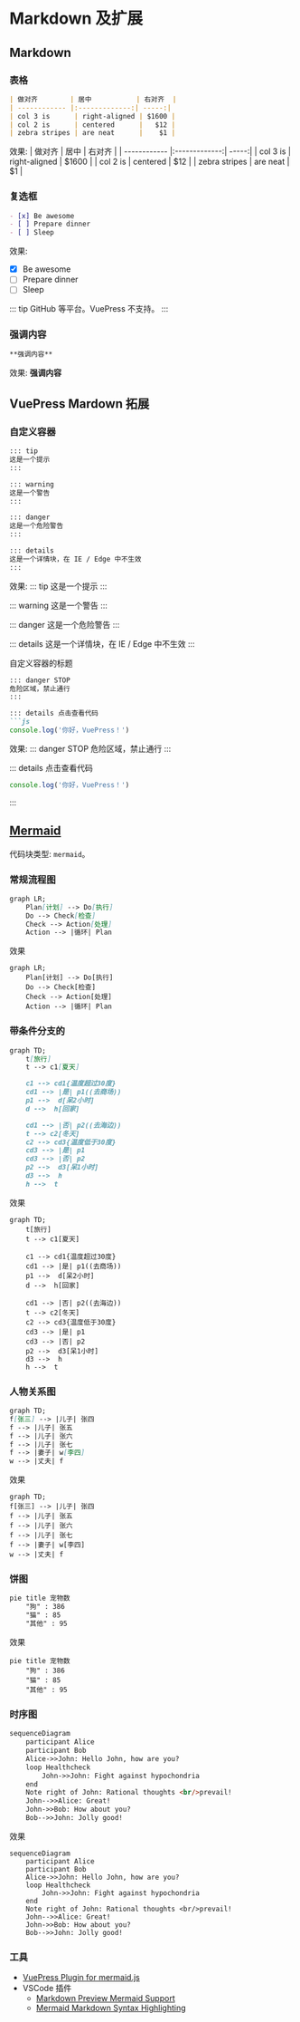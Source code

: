 # Markdown 及扩展

## Markdown

### 表格

```markdown
| 做对齐        | 居中           | 右对齐  |
| ------------ |:-------------:| -----:|
| col 3 is      | right-aligned | $1600 |
| col 2 is      | centered      |   $12 |
| zebra stripes | are neat      |    $1 |
```

效果:
| 做对齐        | 居中           | 右对齐  |
| ------------ |:-------------:| -----:|
| col 3 is      | right-aligned | $1600 |
| col 2 is      | centered      |   $12 |
| zebra stripes | are neat      |    $1 |

### 复选框

```markdown
- [x] Be awesome
- [ ] Prepare dinner
- [ ] Sleep
```

效果:
- [x] Be awesome
- [ ] Prepare dinner
- [ ] Sleep

::: tip
GitHub 等平台。VuePress 不支持。
:::
### 强调内容

```markdown
**强调内容**
```
效果:
**强调内容**

## VuePress Mardown 拓展

### 自定义容器

```markdown
::: tip
这是一个提示
:::

::: warning
这是一个警告
:::

::: danger
这是一个危险警告
:::

::: details
这是一个详情块，在 IE / Edge 中不生效
:::
```

效果:
::: tip
这是一个提示
:::

::: warning
这是一个警告
:::

::: danger
这是一个危险警告
:::

::: details
这是一个详情块，在 IE / Edge 中不生效
:::

自定义容器的标题

```markdown
::: danger STOP
危险区域，禁止通行
:::

::: details 点击查看代码
```js
console.log('你好，VuePress！')
```

效果:
::: danger STOP
危险区域，禁止通行
:::

::: details 点击查看代码
```js
console.log('你好，VuePress！')
```
:::

## [Mermaid](https://mermaid-js.github.io/mermaid)

代码块类型: `mermaid`。

### 常规流程图

```markdown
graph LR;
    Plan[计划] --> Do[执行]
    Do --> Check[检查]
    Check --> Action[处理]
    Action --> |循环| Plan
```
效果
```mermaid
graph LR;
    Plan[计划] --> Do[执行]
    Do --> Check[检查]
    Check --> Action[处理]
    Action --> |循环| Plan
```
### 带条件分支的

```markdown
graph TD;
    t[旅行]
    t --> c1[夏天]

    c1 --> cd1{温度超过30度}
    cd1 --> |是| p1((去商场))
    p1 -->  d[呆2小时]
    d -->  h[回家]

    cd1 --> |否| p2((去海边))
    t --> c2[冬天]
    c2 --> cd3{温度低于30度}
    cd3 --> |是| p1
    cd3 --> |否| p2
    p2 -->  d3[呆1小时]
    d3 -->  h
    h -->  t
```
效果
```mermaid
graph TD;
    t[旅行]
    t --> c1[夏天]

    c1 --> cd1{温度超过30度}
    cd1 --> |是| p1((去商场))
    p1 -->  d[呆2小时]
    d -->  h[回家]

    cd1 --> |否| p2((去海边))
    t --> c2[冬天]
    c2 --> cd3{温度低于30度}
    cd3 --> |是| p1
    cd3 --> |否| p2
    p2 -->  d3[呆1小时]
    d3 -->  h
    h -->  t
```

### 人物关系图

```markdown
graph TD;
f[张三] --> |儿子| 张四
f --> |儿子| 张五
f --> |儿子| 张六
f --> |儿子| 张七
f --> |妻子| w[李四]
w --> |丈夫| f
```
效果
```mermaid
graph TD;
f[张三] --> |儿子| 张四
f --> |儿子| 张五
f --> |儿子| 张六
f --> |儿子| 张七
f --> |妻子| w[李四]
w --> |丈夫| f
```
### 饼图

```markdown
pie title 宠物数
    "狗" : 386
    "猫" : 85
    "其他" : 95
```
效果
```mermaid
pie title 宠物数
    "狗" : 386
    "猫" : 85
    "其他" : 95
```
### 时序图

```markdown
sequenceDiagram
    participant Alice
    participant Bob
    Alice->>John: Hello John, how are you?
    loop Healthcheck
        John->>John: Fight against hypochondria
    end
    Note right of John: Rational thoughts <br/>prevail!
    John-->>Alice: Great!
    John->>Bob: How about you?
    Bob-->>John: Jolly good!
```
效果
```mermaid
sequenceDiagram
    participant Alice
    participant Bob
    Alice->>John: Hello John, how are you?
    loop Healthcheck
        John->>John: Fight against hypochondria
    end
    Note right of John: Rational thoughts <br/>prevail!
    John-->>Alice: Great!
    John->>Bob: How about you?
    Bob-->>John: Jolly good!
```
### 工具

- [VuePress Plugin for mermaid.js](https://www.npmjs.com/package/vuepress-plugin-mermaidjs)
- VSCode 插件
    - [Markdown Preview Mermaid Support](https://marketplace.visualstudio.com/items?itemName=bierner.markdown-mermaid)
    - [Mermaid Markdown Syntax Highlighting](https://marketplace.visualstudio.com/items?itemName=bpruitt-goddard.mermaid-markdown-syntax-highlighting)